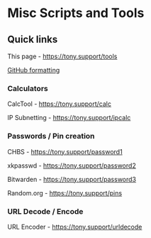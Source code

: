 # Misc Scripts and Tools
## Quick links
This page - https://tony.support/tools

[GitHub formatting](https://docs.github.com/en/get-started/writing-on-github/getting-started-with-writing-and-formatting-on-github/basic-writing-and-formatting-syntax/)
  
### Calculators

CalcTool - https://tony.support/calc

IP Subnetting - https://tony.support/ipcalc

### Passwords / Pin creation

CHBS - https://tony.support/password1

xkpasswd - https://tony.support/password2

Bitwarden - https://tony.support/password3

Random.org - https://tony.support/pins

### URL Decode / Encode

URL Encoder - https://tony.support/urldecode
